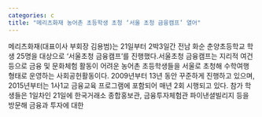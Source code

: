```yaml
---
categories: c
title: "메리츠화재 농어촌 초등학생 초청 ‘서울 초청 금융캠프’ 열어"
---
```

메리츠화재(대표이사 부회장 김용범)는 21일부터 2박3일간 전남 화순 춘양초등학교 학생 25명을 대상으로 ‘서울초청 금융캠프’를 진행했다.서울초청 금융캠프는 지리적 여건 등으로 금융 및 문화체험 활동이 어려운 농어촌 초등학생들을 서울로 초청해 수학여행 형태로 운영하는 사회공헌활동이다. 2009년부터 13년 동안 꾸준하게 진행하고 있으며, 2015년부터는 1사1교 금융교육 프로그램에 포함되어 매년 2회 시행되고 있다. 참가 학생들은 1일차인 21일에 한국거래소 종합홍보관, 금융투자체험관 파이낸셜빌리지 등을 방문해 금융과 투자에 대한